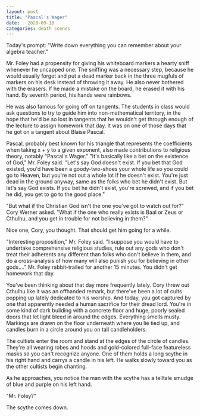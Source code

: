 ```yaml
---
layout: post
title: "Pascal's Wager"
date:   2020-09-18
categories: death scenes
---
```

Today's prompt: "Write down everything you can remember about your algebra teacher."

Mr. Foley had a propensity for giving his whiteboard markers a hearty sniff whenever he uncapped one. The sniffing was a necessary step, because he would usually forget and put a dead marker back in the three mugfuls of markers on his desk instead of throwing it away. He also never bothered with the erasers. If he made a mistake on the board, he erased it with his hand. By seventh period, his hands were rainbows.

He was also famous for going off on tangents. The students in class would ask questions to try to guide him into non-mathematical territory, in the hope that he'd be so lost in tangents that he wouldn't get through enough of the lecture to assign homework that day. It was on one of those days that he got on a tangent about Blaise Pascal.

Pascal, probably best known for his triangle that represents the coefficients when taking x + y to a given exponent, also made contributions to religious theory, notably "Pascal's Wager." "It's basically like a bet on the existence of God," Mr. Foley said. "Let's say God doesn't exist. If you bet that God existed, you'd have been a goody-two-shoes your whole life so you could go to Heaven, but you're not out a whole lot if he doesn't exist. You're just dead in the ground anyway, same as the folks who bet he didn't exist. But let's say God exists. If you bet he didn't exist, you're screwed, and if you bet he did, you get to go to the good place."

"But what if the Christian God isn't the one you've got to watch out for?" Cory Werner asked. "What if the one who really exists is Baal or Zeus or Cthulhu, and you get in trouble for not believing in them?"

Nice one, Cory, you thought. That should get him going for a while.

"Interesting proposition," Mr. Foley said. "I suppose you would have to undertake comprehensive religious studies, rule out any gods who don't treat their adherents any different than folks who don't believe in them, and do a cross-analysis of how many will also punish you for believing in other gods...." Mr. Foley rabbit-trailed for another 15 minutes. You didn't get homework that day.

You've been thinking about that day more frequently lately. Cory threw out Cthulhu like it was an offhanded remark, but there've been a lot of cults popping up lately dedicated to his worship. And today, you got captured by one that apparently needed a human sacrifice for their dread lord. You're in some kind of dark building with a concrete floor and huge, poorly sealed doors that let light bleed in around the edges. Everything smells musty. Markings are drawn on the floor underneath where you lie tied up, and candles burn in a circle around you on tall candleholders.

The cultists enter the room and stand at the edges of the circle of candles. They're all wearing robes and hoods and gold-colored full-face featureless masks so you can't recognize anyone. One of them holds a long scythe in his right hand and carrys a candle in his left. He walks slowly toward you as the other cultists begin chanting.

As he approaches, you notice the man with the scythe has a telltale smudge of blue and purple on his left hand.

"Mr. Foley?"

The scythe comes down.
